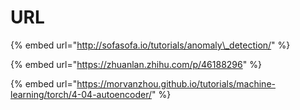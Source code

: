 # URL

{% embed url="http://sofasofa.io/tutorials/anomaly\_detection/" %}

{% embed url="https://zhuanlan.zhihu.com/p/46188296" %}

{% embed url="https://morvanzhou.github.io/tutorials/machine-learning/torch/4-04-autoencoder/" %}




